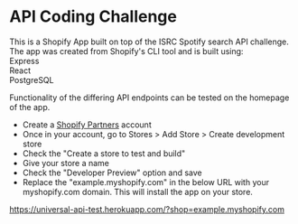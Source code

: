 # API Coding Challenge

This is a Shopify App built on top of the ISRC Spotify search API challenge. The app was created from Shopify's CLI tool and is built using:\
Express\
React\
PostgreSQL

Functionality of the differing API endpoints can be tested on the homepage of the app. 

- Create a [Shopify Partners](https://www.shopify.com/partners) account
- Once in your account, go to Stores > Add Store > Create development store
- Check the "Create a store to test and build"
- Give your store a name
- Check the "Developer Preview" option and save
- Replace the "example.myshopify.com" in the below URL with your myshopify.com domain. This will install the app on your store.

https://universal-api-test.herokuapp.com/?shop=example.myshopify.com